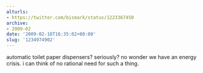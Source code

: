 ```yaml
---
alturls:
- https://twitter.com/bismark/status/1223367450
archive:
- 2009-02
date: '2009-02-18T16:35:02+00:00'
slug: '1234974902'
---
```


automatic toilet paper dispensers? seriously? no wonder we have an energy crisis. i can think of no rational need for such a thing.

